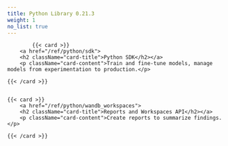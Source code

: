 ```yaml
---
title: Python Library 0.21.3
weight: 1
no_list: true
---
```


            {{< card >}}
        <a href="/ref/python/sdk">
        <h2 className="card-title">Python SDK</h2></a>
        <p className="card-content">Train and fine-tune models, manage models from experimentation to production.</p>
    
    {{< /card >}}


    {{< card >}}
        <a href="/ref/python/wandb_workspaces">
        <h2 className="card-title">Reports and Workspaces API</h2></a>
        <p className="card-content">Create reports to summarize findings.</p>
    
    {{< /card >}}

